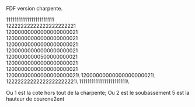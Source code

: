 FDF version charpente.


11111111111111111111111\
12222222222222222222221\
12000000000000000000021\
12000000000000000000021\
12000000000000000000021\
12000000000000000000021\
12000000000500000000021\
12000000000000000000021\
12000000000000000000021\
12000000000000000000021\ 
12000000000000000000021\ 
12222222222222222222221\ 
11111111111111111111111\

Ou 1 est la cote hors tout de la charpente;
Ou 2 est le soubassement
5 est la hauteur de courone2ent
